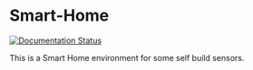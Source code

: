 Smart-Home
==========

[![Documentation Status](https://readthedocs.org/projects/eydam-prototyping-smart-home/badge/?version=latest)](https://eydam-prototyping-smart-home.readthedocs.io/en/latest/?badge=latest)


This is a Smart Home environment for some self build sensors.
